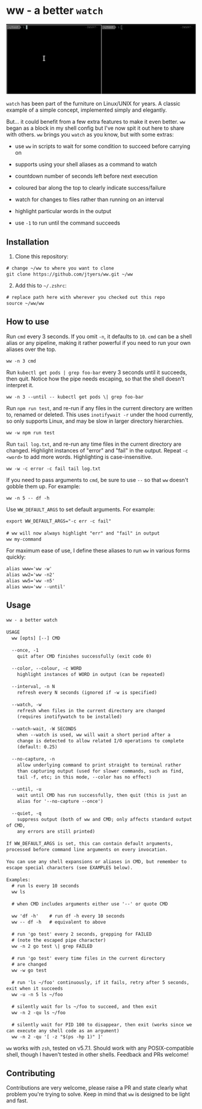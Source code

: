 # ww - a better `watch`

![ww in action](demo.gif)

`watch` has been part of the furniture on Linux/UNIX for years. A classic example of a simple concept, implemented simply and elegantly.

But...  it could benefit from a few extra features to make it even better. `ww` began as a block in my shell config but I've now spit it out here to share with others.  `ww` brings you `watch` as you know, but with some extras:

* use `ww` in scripts to wait for some condition to succeed before carrying on

* supports using your shell aliases as a command to watch

* countdown number of seconds left before next execution

* coloured bar along the top to clearly indicate success/failure

* watch for changes to files rather than running on an interval

* highlight particular words in the output

* use `-1` to run until the command succeeds

## Installation

1. Clone this repository:

```
# change ~/ww to where you want to clone
git clone https://github.com/jtyers/ww.git ~/ww
```

2. Add this to `~/.zshrc`:

```
# replace path here with wherever you checked out this repo
source ~/ww/ww
```

## How to use

Run `cmd` every 3 seconds. If you omit `-n`, it defaults to `10`. `cmd` can be a shell alias or any pipeline, making it rather powerful if you need to run your own aliases over the top.

```
ww -n 3 cmd
```

Run `kubectl get pods | grep foo-bar` every 3 seconds until it succeeds, then quit. Notice how the pipe needs escaping, so that the shell doesn't interpret it.

```
ww -n 3 --until -- kubectl get pods \| grep foo-bar
```

Run `npm run test`, and re-run if any files in the current directory are written to, renamed or deleted. This uses `inotifywait -r` under the hood currently, so only supports Linux, and may be slow in larger directory hierarchies.

```
ww -w npm run test
```

Run `tail log.txt`, and re-run any time files in the current directory are changed. Highlight instances of "error" and "fail" in the output. Repeat `-c <word>` to add more words. Highlighting is case-insensitive.

```
ww -w -c error -c fail tail log.txt
```

If you need to pass arguments to `cmd`, be sure to use `--` so that `ww` doesn't gobble them up. For example:

```
ww -n 5 -- df -h
```

Use `WW_DEFAULT_ARGS` to set default arguments. For example:
```
export WW_DEFAULT_ARGS="-c err -c fail"

# ww will now always highlight "err" and "fail" in output
ww my-command
```

For maximum ease of use, I define these aliases to run `ww` in various forms quickly:
```
alias www='ww -w'
alias ww2='ww -n2'
alias ww5='ww -n5'
alias wwu='ww --until'
```

## Usage

```
ww - a better watch

USAGE
  ww [opts] [--] CMD

  --once, -1
    quit after CMD finishes successfully (exit code 0)

  --color, --colour, -c WORD
    highlight instances of WORD in output (can be repeated)

  --interval, -n N
    refresh every N seconds (ignored if -w is specified)

  --watch, -w
    refresh when files in the current directory are changed
    (requires inotifywatch to be installed)

  --watch-wait, -W SECONDS
    when --watch is used, ww will wait a short period after a
    change is detected to allow related I/O operations to complete
    (default: 0.25)

  --no-capture, -n
    allow underlying command to print straight to terminal rather
    than capturing output (used for slower commands, such as find,
    tail -f, etc; in this mode, --color has no effect)

  --until, -u
    wait until CMD has run successfully, then quit (this is just an
    alias for '--no-capture --once')

  --quiet, -q
    suppress output (both of ww and CMD; only affects standard output of CMD,
    any errors are still printed)

If WW_DEFAULT_ARGS is set, this can contain default arguments, processed before command line arguments on every invocation.

You can use any shell expansions or aliases in CMD, but remember to escape special characters (see EXAMPLES below).

Examples:
  # run ls every 10 seconds
  ww ls

  # when CMD includes arguments either use '--' or quote CMD

  ww 'df -h'    # run df -h every 10 seconds
  ww -- df -h   # equivalent to above

  # run 'go test' every 2 seconds, grepping for FAILED 
  # (note the escaped pipe character)
  ww -n 2 go test \| grep FAILED
  
  # run 'go test' every time files in the current directory
  # are changed
  ww -w go test
  
  # run 'ls ~/foo' continuously, if it fails, retry after 5 seconds, exit when it succeeds
  ww -u -n 5 ls ~/foo
  
  # silently wait for ls ~/foo to succeed, and then exit
  ww -n 2 -qu ls ~/foo
  
  # silently wait for PID 100 to disappear, then exit (works since we can execute any shell code as an argument)
  ww -n 2 -qu '[ -z "$(ps -hp 1)" ]'

```

`ww` works with `zsh`, tested on v5.7.1. Should work with any POSIX-compatible shell, though I haven't tested in other shells. Feedback and PRs welcome!


## Contributing

Contributions are very welcome, please raise a PR and state clearly what problem you're trying to solve. Keep in mind that `ww` is designed to be light and fast.
